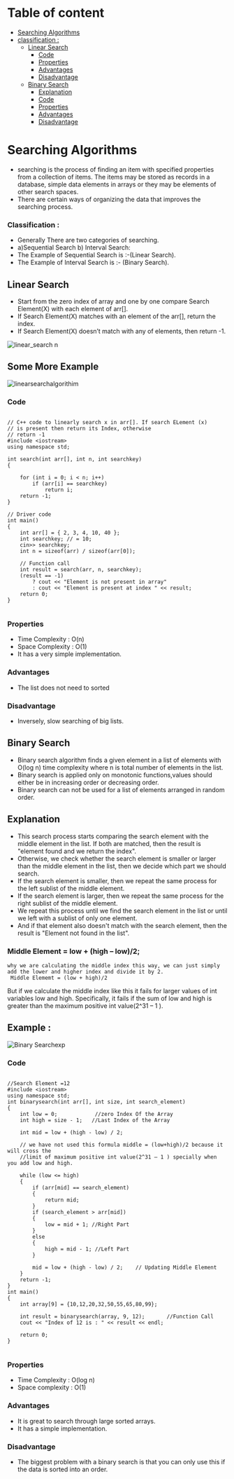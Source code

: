 
<!-- Table of content -->
# Table of content
- [Searching Algorithms](#searching-algorithms)
 - [classification :](#classification-)
   -  [Linear Search](#linear-search)
       - [Code](#code)
       - [Properties](#properties)
       - [Advantages](#advantages)
       - [Disadvantage](#disadvantage)
   -  [Binary Search](#binary-search)
        - [Explanation](#explanation)
       -  [Code](#desc)
        - [Properties](#binarysearchproperties)
        - [Advantages](#advantagesofbinarysearch)
        - [Disadvantage](#disadvantageofbinarysearch)

# Searching Algorithms

- searching is the process of finding an item with specified properties from a
collection of items. The items may be stored as records in a database, simple data elements in
arrays or they may be elements of other search spaces.
- There are certain ways of organizing the data that improves the searching process.
### Classification :

- Generally There are two categories of searching.
 - a)Sequential Search b) Interval Search:
- The Example of Sequential Search is :-(Linear Search).
- The Example of  Interval Search is  :- (Binary Search).

## Linear Search

- Start from the zero index of array and one by one compare Search Element(X) with each element of arr[].
-  If Search Element(X) matches with an element of the arr[], return the index.
-  If Search Element(X) doesn’t match with any of elements, then return -1.
<!-- image to help better explain the concept -->

![linear_search](https://user-images.githubusercontent.com/88760648/158869345-bce5e75c-57f8-4604-9c5e-f57650c3dfdb.gif)
n
## Some More Example
![linearsearchalgorithim](https://user-images.githubusercontent.com/88760648/158868400-013fdfd5-0acf-4653-bc57-ed79572c08a6.jpeg)
<!-- citation : [Here](https://www.tutorialspoint.com/data_structures_algorithms/linear_search_algorithm.htm)  -->

<!-- citation : [Here](https://thecleverprogrammer.com/2020/09/10/linear-search-algorithm-with-python/)  -->

### Code

```

// C++ code to linearly search x in arr[]. If search ELement (x)
// is present then return its Index, otherwise
// return -1
#include <iostream>
using namespace std;

int search(int arr[], int n, int searchkey)
{
	
	for (int i = 0; i < n; i++)
		if (arr[i] == searchkey)
			return i;
	return -1;
}

// Driver code
int main()
{
	int arr[] = { 2, 3, 4, 10, 40 };
	int searchkey; // = 10;
    cin>> searchkey;
	int n = sizeof(arr) / sizeof(arr[0]);

	// Function call
	int result = search(arr, n, searchkey);
	(result == -1)
		? cout << "Element is not present in array"
		: cout << "Element is present at index " << result;
	return 0;
}


```
### Properties

- Time Complexity : O(n)
- Space Complexity : O(1)
- It has a very simple implementation.

### Advantages

- The list does not need to sorted

### Disadvantage

- Inversely, slow searching of big lists.


## Binary Search
- Binary search algorithm finds a given element in a list of elements with O(log n) time complexity where n is total number of elements in the list.
- Binary search is applied only on monotonic functions,values should either be in increasing order or decreasing order. 
- Binary search can not be used for a list of elements arranged in random order. 

<a name="explanation"></a>
##  Explanation
- This search process starts comparing the search element with the middle element in the list. If both are matched, then the result is "element found and we return   the index". 
- Otherwise, we check whether the search element is smaller or larger than the middle element in the list, then we decide which part we should search.
- If the search element is smaller, then we repeat the same process for the left sublist of the middle element.
- If the search element is larger, then we repeat the same process for the right sublist of the middle element. 
- We repeat this process until we find the search element in the list or until we left with a sublist of only one element.
-  And if that element also doesn't match with the search element, then the result is "Element not found in the list".

### Middle Element = low + (high – low)/2;
    why we are calculating the middle index this way, we can just simply add the lower and higher index and divide it by 2.
     Middle Elememt = (low + high)/2
But if we calculate the middle index like this it fails for larger values of int variables low and high. Specifically,
it fails if the sum of low and high is greater than the maximum positive int value(2^31 – 1 ).

## Example :
![Binary Searchexp](https://user-images.githubusercontent.com/88760648/159125786-794de973-96ce-478b-bbc9-f2e477f27bc4.png)
<!-- citation : [Here](http://www.btechsmartclass.com/data_structures/binary-search.html)  -->
<a name="desc"></a>
###  Code
```

//Search Element =12
#include <iostream>
using namespace std;
int binarysearch(int arr[], int size, int search_element)
{
    int low = 0;            //zero Index Of the Array
    int high = size - 1;   //Last Index of the Array
   
    int mid = low + (high - low) / 2;

    // we have not used this formula middle = (low+high)/2 because it will cross the 
    //limit of maximum positive int value(2^31 – 1 ) specially when you add low and high.

    while (low <= high)
    {
        if (arr[mid] == search_element)
        {
            return mid;  
        }
        if (search_element > arr[mid])
        {
            low = mid + 1; //Right Part 
        }
        else
        {
            high = mid - 1; //Left Part
        }
         
        mid = low + (high - low) / 2;    // Updating Middle Element
    }
    return -1;
}
int main()
{
    int array[9] = {10,12,20,32,50,55,65,80,99};

    int result = binarysearch(array, 9, 12);       //Function Call
    cout << "Index of 12 is : " << result << endl;
 
    return 0;
}


```

<a name="binarysearchproperties"></a>
### Properties
- Time Complexity : O(log n)
- Space complexity : O(1)

<a name="advantagesofbinarysearch"></a>
### Advantages
- It is great to search through large sorted arrays.
- It has a simple implementation.

<a name="disadvantageofbinarysearch"></a>
### Disadvantage
- The biggest problem with a binary search is that you can only use this if the data is sorted into an order.

<a name="#difference"></a>

